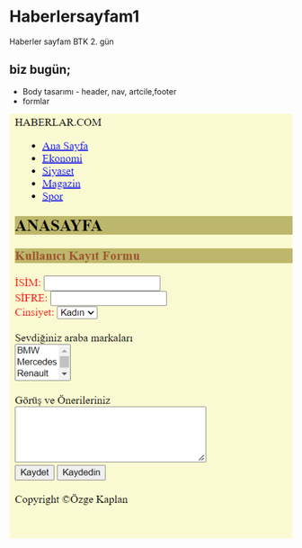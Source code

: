# Haberlersayfam1
Haberler sayfam BTK 2. gün

## biz bugün;
* Body tasarımı - header, nav, artcile,footer
* formlar

![](image.png)
